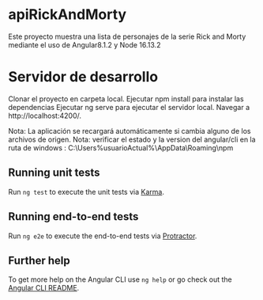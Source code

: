 # apiRickAndMorty
Este proyecto muestra una lista de personajes de la serie Rick and Morty mediante el uso de Angular8.1.2 y Node 16.13.2

# Servidor de desarrollo
Clonar el proyecto en carpeta local.
Ejecutar npm install para instalar las dependencias
Ejecutar ng serve para ejecutar el servidor local.
Navegar a http://localhost:4200/.

Nota: La aplicación se recargará automáticamente si cambia alguno de los archivos de origen.
Nota: verificar el estado y la version del angular/cli en la ruta de windows : C:\Users\%usuarioActual%\AppData\Roaming\npm




## Running unit tests

Run `ng test` to execute the unit tests via [Karma](https://karma-runner.github.io).

## Running end-to-end tests

Run `ng e2e` to execute the end-to-end tests via [Protractor](http://www.protractortest.org/).

## Further help

To get more help on the Angular CLI use `ng help` or go check out the [Angular CLI README](https://github.com/angular/angular-cli/blob/master/README.md).



